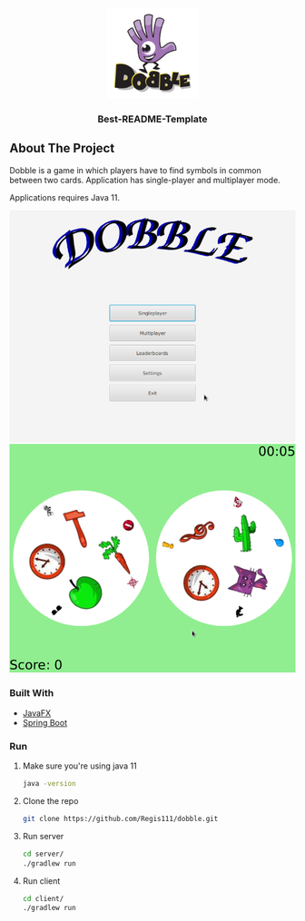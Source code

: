 <br />
<p align="center">
  <a href="https://github.com/othneildrew/Best-README-Template">
    <img src="dobble.png" alt="Logo" width="160" height="160">
  </a>

  <h3 align="center">Best-README-Template</h3>

</p>

## About The Project

Dobble is a game in which players have to find symbols in common between two cards. Application has single-player and multiplayer mode.

Applications requires Java 11.

![main](main.png)
![game](game.png)
### Built With

* [JavaFX](https://openjfx.io/)
* [Spring Boot](https://spring.io/projects/spring-boot)

### Run

1. Make sure you're using java 11
   ```sh
   java -version
   ```
2. Clone the repo
   ```sh
   git clone https://github.com/Regis111/dobble.git
   ```
3. Run server 
   ```sh
   cd server/
   ./gradlew run
   ```
4. Run client 
   ```sh
   cd client/
   ./gradlew run
   ```
